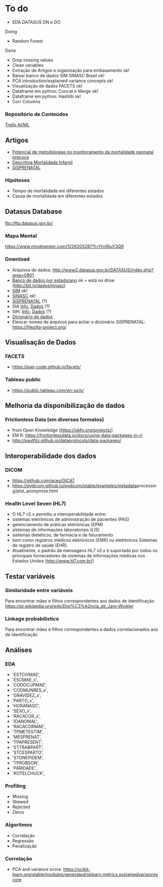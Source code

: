 # To do
- EDA DATASUS DN e DO

Doing
- Random Forest

Done
- Drop missing values
- Clean variables
- Extração de Artigos e organização para embasamento ok!
- Baixar banco de dados SIM SINASC Brasil ok!
- PCA introduction/explained variance concepts ok!
- Visualização de dados FACETS ok!
- Dataframe em python: Concat e Merge ok!
- Dataframe em python: Hashlib ok!
- Corr Columns


### Repositório de Conteúdos
[Trello AI/ML](https://trello.com/b/GWUMrieb)

## Artigos
- [Potencial de metodologias no monitoramento da mortalidade neonatal precoce](http://www.bibliotecadigital.ufmg.br/dspace/bitstream/handle/1843/ECJS-77GGPX/eliane_de_freitas_drumond_sistemas_de_informa__o_em_sa_de.pdf?sequence=1)
- [Descritiva Mortalidade Infantil](http://jped.elsevier.es/pt-pdf-S225555361830034X)
- [SISPRENATAL](http://www.scielo.br/scielo.php?script=sci_arttext&pid=S0034-89102011000500006)

### Hipóteses
- Tempo de mortalidade em diferentes estados
- Causa de mortalidade em diferentes estados

## Datasus Database 
ftp://ftp.datasus.gov.br/

### Mapa Mental
https://www.mindmeister.com/1226205287?t=YhnRjuY3Q9

### Download 
- Arquivos de dados: http://www2.datasus.gov.br/DATASUS/index.php?area=0901
- [Banco de dados por estado/ano](http://bit.ly/dadosimnasc) ok = está no drive (http://bit.ly/dadosimnasc)
- [SIM](http://www2.datasus.gov.br/DATASUS/index.php?area=0901&item=1&acao=28&pad=31655) ok!
- [SINASC](http://www2.datasus.gov.br/DATASUS/index.php?area=0901&item=1&acao=26&pad=31655) ok!
- [SISPRENATAL](http://www2.datasus.gov.br/DATASUS/index.php?area=0901&item=1&acao=29&pad=31655) (?)
- SIA [Info](http://www2.datasus.gov.br/DATASUS/index.php?area=0202&id=19122), [Dados](http://www2.datasus.gov.br/DATASUS/index.php?area=0901&item=1&acao=22&pad=31655) (?)
- SIH: [Info](http://www2.datasus.gov.br/DATASUS/index.php?area=0202&id=11633), [Dados](http://www2.datasus.gov.br/DATASUS/index.php?area=0901&item=1&acao=25) (?)
- [Dicionário de dados](http://bit.ly/simnasc)
- Elencar nomes de arquivos para achar o dicionário SISPRENATAL: https://filezilla-project.org/


## Visualisação de Dados 

### FACETS
- https://pair-code.github.io/facets/
### Tableau public
- https://public.tableau.com/en-us/s/

## Melhoria da disponibilização de dados

### Frictionless Data (em diversos formatos)
- from Open Knowledge (https://okfn.org/projects/)
- EM R: https://frictionlessdata.io/docs/using-data-packages-in-r/
- http://paulfitz.github.io/dataprotocols/data-packages/

## Interoperabilidade dos dados

### DICOM
- https://github.com/aces/DICAT</li>
- https://pydicom.github.io/pydicom/stable/examples/metadata</em>processing/plot_anonymize.html

### Health Level Seven (HL7)
- O HL7 v2.x permitiu a interoperabilidade entre: 
-  sistemas eletrônicos de administração de pacientes (PAS)
- gerenciamento de práticas eletrônicas (EPM)
- sistemas de informações laboratoriais (LIS)
- sistemas dietéticos, de farmácia e de faturamento
- bem como registros médicos eletrônicos (EMR) ou eletrônicos Sistemas de registro de saúde (EHR). 
- Atualmente, o padrão de mensagens HL7 v2.x é suportado por todos os principais fornecedores de sistemas de informações médicas nos Estados Unidos (http://www.hl7.com.br/)

## Testar variáveis

### Similaridade entre variáveis 
Para encontrar mães e filhos correspondentes aos dados de identificação
https://pt.wikipedia.org/wiki/Dist%C3%A2ncia_de_Jaro-Winkler

### Linkage probabilistico
Para encontrar mães e filhos correspondentes a dados correlacionados aos de identificação


## Análises

### EDA
 *  'ESTCIVMAE',
 *  'ESCMAE_x',
 *  'CODOCUPMAE',
 * 'CODMUNRES_x',
 * 'GRAVIDEZ_x',
 * 'PARTO_x',
 * 'HORANASC',
 * 'SEXO_x', 
 * 'RACACOR_x',
 * 'IDANOMAL',
 * 'RACACORMAE',
 * 'TPMETESTIM',
 * 'MESPRENAT',
 * 'TPAPRESENT',
 * 'STTRABPART',
 * 'STCESPARTO',
 * 'STDNEPIDEM',
 *  'TPROBSON',
 * 'PARIDADE',
 * 'KOTELCHUCK',
 
### Profiling
- Missing
- Skewed
- Rejected
- Zeros

###  Algorítmos
- Correlação
- Regressão 
- Penalização

###  Correlação
- PCA and variance score: https://scikit-learn.org/stable/modules/generated/sklearn.metrics.explainedvariancescore

